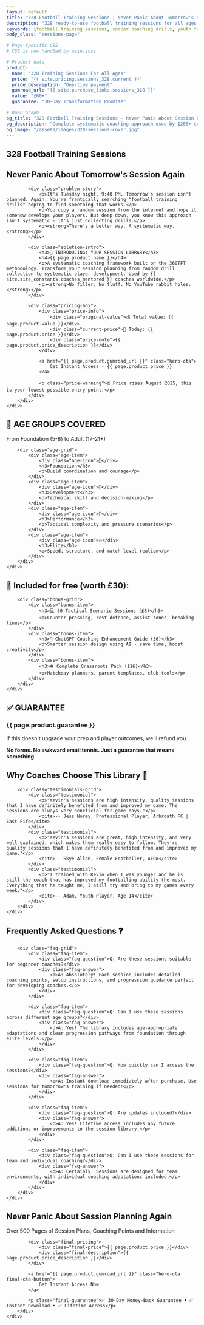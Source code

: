 ```yaml
---
layout: default
title: "328 Football Training Sessions | Never Panic About Tomorrow's Session Again"
description: "328 ready-to-use football training sessions for all ages. Complete coaching system used by 1200+ coaches worldwide. Instant download, lifetime access."
keywords: [football training sessions, soccer coaching drills, youth football training, coaching session plans, Kevin Middleton, 360TFT]
body_class: "sessions-page"

# Page-specific CSS
# CSS is now handled by main.scss

# Product data
product:
  name: "328 Training Sessions For All Ages"
  price: "{{ site.pricing.sessions_328.current }}"
  price_description: "One-time payment"
  gumroad_url: "{{ site.purchase_links.sessions_328 }}"
  value: "£60+"
  guarantee: "30-Day Transformation Promise"

# Open Graph
og_title: "328 Football Training Sessions - Never Panic About Session Planning Again"
og_description: "Complete systematic coaching approach used by 1200+ coaches worldwide. Based on proven 360TFT methodology. Instant download, lifetime access."
og_image: "/assets/images/328-sessions-cover.jpg"
---
```


<section class="hero sessions-hero">
    <div class="container">
        <div class="hero-content">
            <h1>328 Football Training Sessions</h1>
            <h2 class="hero-subtitle">Never Panic About Tomorrow's Session Again</h2>
            
            <div class="problem-story">
                <p>It's Tuesday night, 9:40 PM. Tomorrow's session isn't planned. Again. You're frantically searching "football training drills" hoping to find something that works.</p>
                <p>You copy a random session from the internet and hope it somehow develops your players. But deep down, you know this approach isn't systematic - it's just collecting drills.</p>
                <p><strong>There's a better way. A systematic way.</strong></p>
            </div>
            
            <div class="solution-intro">
                <h3>🧰 INTRODUCING: YOUR SESSION LIBRARY</h3>
                <h4>{{ page.product.name }}</h4>
                <p>A systematic coaching framework built on the 360TFT methodology. Transform your session planning from random drill collection to systematic player development. Used by {{ site.site_constants.coaches_mentored }} coaches worldwide.</p>
                <p><strong>No filler. No fluff. No YouTube rabbit holes.</strong></p>
            </div>
            
            <div class="pricing-box">
                <div class="price-info">
                    <div class="original-value">💰 Total value: {{ page.product.value }}</div>
                    <div class="current-price">🤑 Today: {{ page.product.price }}</div>
                    <div class="price-note">{{ page.product.price_description }}</div>
                </div>
                
                <a href="{{ page.product.gumroad_url }}" class="hero-cta">
                    Get Instant Access - {{ page.product.price }}
                </a>
                
                <p class="price-warning">⏳ Price rises August 2025, this is your lowest possible entry point.</p>
            </div>
        </div>
    </div>
</section>

<section class="age-groups">
    <div class="container">
        <h2>🧒 AGE GROUPS COVERED</h2>
        <p class="section-subtitle">From Foundation (5-8) to Adult (17-21+)</p>
        
        <div class="age-grid">
            <div class="age-item">
                <div class="age-icon">🧱</div>
                <h3>Foundation</h3>
                <p>Build coordination and courage</p>
            </div>
            <div class="age-item">
                <div class="age-icon">🎯</div>
                <h3>Development</h3>
                <p>Technical skill and decision-making</p>
            </div>
            <div class="age-item">
                <div class="age-icon">🧠</div>
                <h3>Performance</h3>
                <p>Tactical complexity and pressure scenarios</p>
            </div>
            <div class="age-item">
                <div class="age-icon">🔥</div>
                <h3>Elite</h3>
                <p>Speed, structure, and match-level realism</p>
            </div>
        </div>
    </div>
</section>

<section class="bonus-content">
    <div class="container">
        <h2>🎁 Included for free (worth £30):</h2>
        
        <div class="bonus-grid">
            <div class="bonus-item">
                <h3>💻 30 Tactical Scenario Sessions (£8)</h3>
                <p>Counter-pressing, rest defence, assist zones, breaking lines</p>
            </div>
            <div class="bonus-item">
                <h3>🤖 ChatGPT Coaching Enhancement Guide (£6)</h3>
                <p>Smarter session design using AI - save time, boost creativity</p>
            </div>
            <div class="bonus-item">
                <h3>⚽ Complete Grassroots Pack (£16)</h3>
                <p>Matchday planners, parent templates, club tools</p>
            </div>
        </div>
    </div>
</section>

<section class="guarantee">
    <div class="container">
        <div class="guarantee-box">
            <h2>✅ GUARANTEE</h2>
            <h3>{{ page.product.guarantee }}</h3>
            <p>If this doesn't upgrade your prep and player outcomes, we'll refund you.</p>
            <p><strong>No forms. No awkward email tennis. Just a guarantee that means something.</strong></p>
        </div>
    </div>
</section>

<section class="social-proof">
    <div class="container">
        <h2>Why Coaches Choose This Library 💪</h2>
        
        <div class="testimonials-grid">
            <div class="testimonial">
                <p>"Kevin's sessions are high intensity, quality sessions that I have definitely benefited from and improved my game. The sessions are always very beneficial for game days."</p>
                <cite>-- Jess Norey, Professional Player, Arbroath FC | East Fife</cite>
            </div>
            <div class="testimonial">
                <p>"Kevin's sessions are great, high intensity, and very well explained, which makes them really easy to follow. They're quality sessions that I have definitely benefited from and improved my game."</p>
                <cite>-- Skye Allan, Female Footballer, AFCW</cite>
            </div>
            <div class="testimonial">
                <p>"I trained with Kevin when I was younger and he is still the coach that has improved my footballing ability the most. Everything that he taught me, I still try and bring to my games every week."</p>
                <cite>-- Adam, Youth Player, Age 14</cite>
            </div>
        </div>
    </div>
</section>

<section class="faq">
    <div class="container">
        <h2>Frequently Asked Questions ❓</h2>
        
        <div class="faq-grid">
            <div class="faq-item">
                <div class="faq-question">Q: Are these sessions suitable for beginner coaches?</div>
                <div class="faq-answer">
                    <p>A: Absolutely! Each session includes detailed coaching points, setup instructions, and progression guidance perfect for developing coaches.</p>
                </div>
            </div>
            
            <div class="faq-item">
                <div class="faq-question">Q: Can I use these sessions across different age groups?</div>
                <div class="faq-answer">
                    <p>A: Yes! The library includes age-appropriate adaptations and clear progression pathways from foundation through elite levels.</p>
                </div>
            </div>
            
            <div class="faq-item">
                <div class="faq-question">Q: How quickly can I access the sessions?</div>
                <div class="faq-answer">
                    <p>A: Instant download immediately after purchase. Use sessions for tomorrow's training if needed!</p>
                </div>
            </div>
            
            <div class="faq-item">
                <div class="faq-question">Q: Are updates included?</div>
                <div class="faq-answer">
                    <p>A: Yes! Lifetime access includes any future additions or improvements to the session library.</p>
                </div>
            </div>
            
            <div class="faq-item">
                <div class="faq-question">Q: Can I use these sessions for team and individual coaching?</div>
                <div class="faq-answer">
                    <p>A: Certainly! Sessions are designed for team environments, with individual coaching adaptations included.</p>
                </div>
            </div>
        </div>
    </div>
</section>

<section class="final-cta">
    <div class="container">
        <div class="final-cta-content">
            <h2>Never Panic About Session Planning Again</h2>
            <p class="final-value">Over 500 Pages of Session Plans, Coaching Points and Information</p>
            
            <div class="final-pricing">
                <div class="final-price">{{ page.product.price }}</div>
                <div class="final-description">{{ page.product.price_description }}</div>
            </div>
            
            <a href="{{ page.product.gumroad_url }}" class="hero-cta final-cta-button">
                Get Instant Access Now
            </a>
            
            <p class="final-guarantee">✅ 30-Day Money-Back Guarantee • ✅ Instant Download • ✅ Lifetime Access</p>
        </div>
    </div>
</section>

<!-- Schema Markup -->
<script type="application/ld+json">
{
    "@context": "https://schema.org",
    "@type": "Product",
    "name": "{{ page.product.name }}",
    "description": "{{ page.description }}",
    "brand": {
        "@type": "Brand",
        "name": "360TFT"
    },
    "offers": {
        "@type": "Offer",
        "price": "27",
        "priceCurrency": "GBP",
        "availability": "https://schema.org/InStock",
        "url": "{{ page.product.gumroad_url }}"
    },
    "creator": {
        "@type": "Person",
        "name": "Kevin Middleton",
        "jobTitle": "Football Coach"
    }
}
</script>